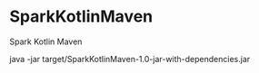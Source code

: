 # SparkKotlinMaven
Spark Kotlin Maven  

java -jar target/SparkKotlinMaven-1.0-jar-with-dependencies.jar  





